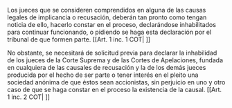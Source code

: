 Los jueces que se consideren comprendidos en alguna de las causas legales de implicancia o recusación, deberán tan pronto como tengan noticia de ello, hacerlo constar en el proceso, declarándose inhabilitados para continuar funcionando, o pidiendo se haga esta declaración por el tribunal de que formen parte. [[Art. 1 inc. 1 COT| ]]

No obstante, se necesitará de solicitud previa para declarar la inhabilidad de los jueces de la Corte Suprema y de las Cortes de Apelaciones, fundada en cualquiera de las causales de recusación y la de los demás jueces producida por el hecho de ser parte o tener interés en el pleito una sociedad anónima de que éstos sean accionistas, sin perjuicio en uno y otro caso de que se haga constar en el proceso la existencia de la causal. [[Art. 1 inc. 2 COT| ]]